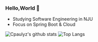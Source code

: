<!--
**stormbroken/stormbroken** is a ✨ _special_ ✨ repository because its `README.md` (this file) appears on your GitHub profile.

Here are some ideas to get you started:

- 🔭 I’m currently working on ...
- 🌱 I’m currently learning ...
- 👯 I’m looking to collaborate on ...
- 🤔 I’m looking for help with ...
- 💬 Ask me about ...
- 📫 How to reach me: ...
- 😄 Pronouns: ...
- ⚡ Fun fact: ...
-->

### Hello,World 👋
- Studying Software Engineering in NJU
- Focus on Spring Boot & Cloud

![Cpaulyz's github stats](https://github-readme-stats.vercel.app/api?username=stormbroken&theme=dark)
![Top Langs](https://github-readme-stats.vercel.app/api/top-langs/?username=stormbroken&hide=TeX&layout=compact&theme=dark)
